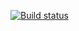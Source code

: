 [![Build status](https://ci.appveyor.com/api/projects/status/4xfhymo5kts7v785?svg=true)](https://ci.appveyor.com/project/yooyklon/object-1)